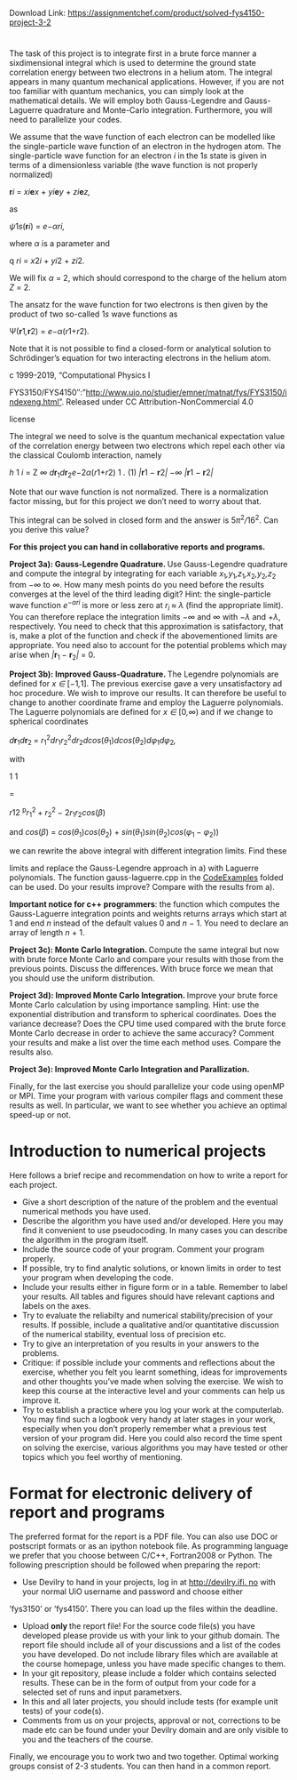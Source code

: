 Download Link: https://assignmentchef.com/product/solved-fys4150-project-3-2
<br>



<h1></h1>

The task of this project is to integrate first in a brute force manner a sixdimensional integral which is used to determine the ground state correlation energy between two electrons in a helium atom. The integral appears in many quantum mechanical applications. However, if you are not too familiar with quantum mechanics, you can simply look at the mathematical details. We will employ both Gauss-Legendre and Gauss-Laguerre quadrature and Monte-Carlo integration. Furthermore, you will need to parallelize your codes.

We assume that the wave function of each electron can be modelled like the single-particle wave function of an electron in the hydrogen atom. The single-particle wave function for an electron <em>i </em>in the 1<em>s </em>state is given in terms of a dimensionless variable (the wave function is not properly normalized)

<strong>r</strong><em>i </em>= <em>x</em><em>i</em><strong>e</strong><em>x </em>+ <em>y</em><em>i</em><strong>e</strong><em>y </em>+ <em>z</em><em>i</em><strong>e</strong><em>z,</em>

as

<em>ψ</em>1<em>s</em>(<strong>r</strong><em>i</em>) = <em>e</em><em>−αr</em><em>i,</em>

where <em>α </em>is a parameter and

q <em>r</em><em>i </em>=            <em>x</em>2<em>i </em>+ <em>y</em><em>i</em>2 + <em>z</em><em>i</em>2<em>.</em>

We will fix <em>α </em>= 2, which should correspond to the charge of the helium atom <em>Z </em>= 2.

The ansatz for the wave function for two electrons is then given by the product of two so-called 1<em>s </em>wave functions as

Ψ(<strong>r</strong>1<em>,</em><strong>r</strong>2) = <em>e</em><em>−α</em>(<em>r</em>1+<em>r</em>2)<em>.</em>

Note that it is not possible to find a closed-form or analytical solution to Schrödinger’s equation for two interacting electrons in the helium atom.

<em> </em>c 1999-2019, “Computational Physics I

FYS3150/FYS4150″:”http://www.uio.no/studier/emner/matnat/fys/FYS3150/indexeng.html”. Released under CC Attribution-NonCommercial 4.0

license

The integral we need to solve is the quantum mechanical expectation value of the correlation energy between two electrons which repel each other via the classical Coulomb interaction, namely

<em>h </em>1 <em>i </em>= Z <em>∞ d</em><strong>r</strong><sub>1</sub><em>d</em><strong>r</strong><sub>2</sub><em>e</em><em>−</em>2<em>α</em>(<em>r</em>1+<em>r</em>2) 1 <em>. </em>(1) <em>|</em><strong>r</strong>1 <em>− </em><strong>r</strong>2<em>| </em><em>−∞ |</em><strong>r</strong>1 <em>− </em><strong>r</strong>2<em>|</em>

Note that our wave function is not normalized. There is a normalization factor missing, but for this project we don’t need to worry about that.

This integral can be solved in closed form and the answer is 5<em>π</em><sup>2</sup><em>/</em>16<sup>2</sup>. Can you derive this value?

<strong>For this project you can hand in collaborative reports and programs.</strong>

<strong>Project 3a): Gauss-Legendre Quadrature. </strong>Use Gauss-Legendre quadrature and compute the integral by integrating for each variable <em>x</em><sub>1</sub><em>,y</em><sub>1</sub><em>,z</em><sub>1</sub><em>,x</em><sub>2</sub><em>,y</em><sub>2</sub><em>,z</em><sub>2 </sub>from <em>−∞ </em>to <em>∞</em>. How many mesh points do you need before the results converges at the level of the third leading digit? Hint: the single-particle wave function <em>e<sup>−αr</sup></em><em><sup>i </sup></em>is more or less zero at <em>r<sub>i </sub>≈ λ </em>(find the appropriate limit). You can therefore replace the integration limits <em>−∞ </em>and <em>∞ </em>with <em>−λ </em>and +<em>λ</em>, respectively. You need to check that this approximation is satisfactory, that is, make a plot of the function and check if the abovementioned limits are appropriate. You need also to account for the potential problems which may arise when <em>|</em><strong>r</strong><sub>1 </sub><em>− </em><strong>r</strong><sub>2</sub><em>| </em>= 0.

<strong>Project 3b): Improved Gauss-Quadrature. </strong>The Legendre polynomials are defined for <em>x ∈ </em>[<em>−</em>1<em>,</em>1]. The previous exercise gave a very unsatisfactory ad hoc procedure. We wish to improve our results. It can therefore be useful to change to another coordinate frame and employ the Laguerre polynomials. The Laguerre polynomials are defined for <em>x ∈ </em>[0<em>,∞</em>) and if we change to spherical coordinates

<em>d</em><strong>r</strong><sub>1</sub><em>d</em><strong>r</strong><sub>2 </sub>= <em>r</em><sub>1</sub><sup>2</sup><em>dr</em><sub>1</sub><em>r</em><sub>2</sub><sup>2</sup><em>dr</em><sub>2</sub><em>dcos</em>(<em>θ</em><sub>1</sub>)<em>dcos</em>(<em>θ</em><sub>2</sub>)<em>dφ</em><sub>1</sub><em>dφ</em><sub>2</sub><em>,</em>

with

1                               1

=

<em>r</em>12 <sup>p</sup><em>r</em><sub>1</sub><sup>2 </sup>+ <em>r</em><sub>2</sub><sup>2 </sup><em>− </em>2<em>r</em><sub>1</sub><em>r</em><sub>2</sub><em>cos</em>(<em>β</em>)

and <em>cos</em>(<em>β</em>) = <em>cos</em>(<em>θ</em><sub>1</sub>)<em>cos</em>(<em>θ</em><sub>2</sub>) + <em>sin</em>(<em>θ</em><sub>1</sub>)<em>sin</em>(<em>θ</em><sub>2</sub>)<em>cos</em>(<em>φ</em><sub>1 </sub><em>− φ</em><sub>2</sub>))

we can rewrite the above integral with different integration limits. Find these

limits and replace the Gauss-Legendre approach in a) with Laguerre polynomials. The function gauss-laguerre.cpp in the <a href="https://github.com/CompPhysics/ComputationalPhysics/tree/master/doc/Projects/2019/Project3/CodeExamples">CodeExamples</a> folded can be used. Do your results improve? Compare with the results from a).

<strong>Important notice for c++ programmers</strong>: the function which computes the Gauss-Laguerre integration points and weights returns arrays which start at 1 and end <em>n </em>instead of the default values 0 and <em>n − </em>1. You need to declare an array of length <em>n </em>+ 1.

<strong>Project 3c): Monte Carlo Integration. </strong>Compute the same integral but now with brute force Monte Carlo and compare your results with those from the previous points. Discuss the differences. With bruce force we mean that you should use the uniform distribution.

<strong>Project 3d): Improved Monte Carlo Integration. </strong>Improve your brute force Monte Carlo calculation by using importance sampling. Hint: use the exponential distribution and transform to spherical coordinates. Does the variance decrease? Does the CPU time used compared with the brute force Monte Carlo decrease in order to achieve the same accuracy? Comment your results and make a list over the time each method uses. Compare the results also.

<strong>Project 3e): Improved Monte Carlo Integration and Parallization.</strong>

Finally, for the last exercise you should parallelize your code using openMP or MPI. Time your program with various compiler flags and comment these results as well. In particular, we want to see whether you achieve an optimal speed-up or not.

<h1>Introduction to numerical projects</h1>

Here follows a brief recipe and recommendation on how to write a report for each project.

<ul>

 <li>Give a short description of the nature of the problem and the eventual numerical methods you have used.</li>

 <li>Describe the algorithm you have used and/or developed. Here you may find it convenient to use pseudocoding. In many cases you can describe the algorithm in the program itself.</li>

 <li>Include the source code of your program. Comment your program properly.</li>

 <li>If possible, try to find analytic solutions, or known limits in order to test your program when developing the code.</li>

 <li>Include your results either in figure form or in a table. Remember to label your results. All tables and figures should have relevant captions and labels on the axes.</li>

 <li>Try to evaluate the reliabilty and numerical stability/precision of your results. If possible, include a qualitative and/or quantitative discussion of the numerical stability, eventual loss of precision etc.</li>

 <li>Try to give an interpretation of you results in your answers to the problems.</li>

 <li>Critique: if possible include your comments and reflections about the exercise, whether you felt you learnt something, ideas for improvements and other thoughts you’ve made when solving the exercise. We wish to keep this course at the interactive level and your comments can help us improve it.</li>

 <li>Try to establish a practice where you log your work at the computerlab. You may find such a logbook very handy at later stages in your work, especially when you don’t properly remember what a previous test version of your program did. Here you could also record the time spent on solving the exercise, various algorithms you may have tested or other topics which you feel worthy of mentioning.</li>

</ul>

<h1>Format for electronic delivery of report and programs</h1>

The preferred format for the report is a PDF file. You can also use DOC or postscript formats or as an ipython notebook file. As programming language we prefer that you choose between C/C++, Fortran2008 or Python. The following prescription should be followed when preparing the report:

<ul>

 <li>Use Devilry to hand in your projects, log in at <a href="http://devilry.ifi.uio.no/">http://devilry.ifi. </a><a href="http://devilry.ifi.uio.no/">no</a> with your normal UiO username and password and choose either</li>

</ul>

’fys3150’ or ’fys4150’. There you can load up the files within the deadline.

<ul>

 <li>Upload <strong>only </strong>the report file! For the source code file(s) you have developed please provide us with your link to your github domain. The report file should include all of your discussions and a list of the codes you have developed. Do not include library files which are available at the course homepage, unless you have made specific changes to them.</li>

 <li>In your git repository, please include a folder which contains selected results. These can be in the form of output from your code for a selected set of runs and input parametxers.</li>

 <li>In this and all later projects, you should include tests (for example unit tests) of your code(s).</li>

 <li>Comments from us on your projects, approval or not, corrections to be made etc can be found under your Devilry domain and are only visible to you and the teachers of the course.</li>

</ul>

Finally, we encourage you to work two and two together. Optimal working groups consist of 2-3 students. You can then hand in a common report.